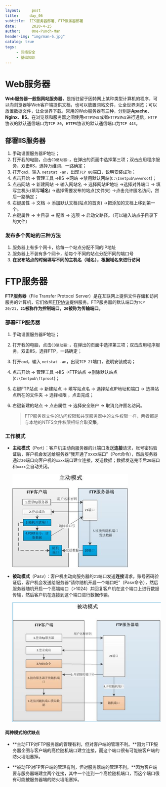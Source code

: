 ```yaml
---
layout:     post
title:     day_06
subtitle:  IIS服务器部署、FTP服务器部署
date:       2020-4-25
author:     One-Punch-Man
header-img: "img/man-6.jpg"
catalog: true
tags: 
     - 网络安全
     - 基础知识
---
```


# Web服务器

**Web服务器一般指网站服务器**，是指驻留于因特网上某种类型计算机的程序，可以向浏览器等Web客户端提供文档，也可以放置网站文件，让全世界浏览；可以放置数据文件，让全世界下载。常用的Web服务器有三种，分别是**Apache**、**Nginx**、**IIS**。在浏览器和服务器之间使用`HTTP协议`或者`HTTPS协议`进行通信，`HTTP`协议的默认通信端口为`TCP 80`，`HTTPS`协议的默认通信端口为`TCP 443`。

## 部署IIS服务器

1. 手动设置服务器IP地址；
2. 打开我的电脑，点击`CD驱动器:`，在弹出的页面中选择第三项；双击应用程序服务，双击IIS，选择万维网，一路确定；
3. 打开`cmd`，输入 `netstat -an`，出现`TCP 80`端口，说明安装成功；
4. 点击开始 -> 管理工具 ->IIS ->网站 ->禁用默认网站(`C:\Inetpub\wwwroot`)；
5. 点击网站 -> 新建网站 -> 输入网站名 -> 选择网站IP地址 ->选择对外端口 ->  填写主机头(填写**域名**) ->选择需要发布的站点(文件夹) ->点击允许匿名访问，然后一路确定；
6. 右键属性 -> 文档 -> 添加默认文档(站点的首页) ->把添加的文档上移到第一个。 
7. 右键属性 -> 主目录 -> 配置 ->  选项 -> 启动父路径。（可以输入站点子目录下的文件）

### 发布多个网站的三种方法

1. 服务器上有多个网卡，给每一个站点分配不同的IP地址
2. 服务器上不装有多个网卡，给每个不同的站点分配不同的端口号
3. **在发布站点的时候填写不同的主机名（域名），根据域名来进行访问**

# FTP服务器

**FTP服务器**（File Transfer Protocol Server）是在互联网上提供文件存储和访问服务的计算机，它们依照[FTP协议](https://baike.baidu.com/item/FTP协议)提供服务。FTP服务器的默认端口为`TCP 20/21`，**`21`被称作为控制端口，`20`被称为传输端口。**

### 部署FTP服务器

1. 手动设置服务器IP地址；

2. 打开我的电脑，点击`CD驱动器:`，在弹出的页面中选择第三项；双击应用程序服务，双击IIS，选择FTP，一路确定；

3. 打开`cmd`，输入 `netstat -an`，出现`TCP 21`端口，说明安装成功；

4. 点击开始 -> 管理工具 ->IIS ->FTP站点 ->删除默认站点(`C:\Inetpub\ftproot`)；

5. 右键FTP站点 -> 新建站点 -> 填写站点名 -> 选择站点IP地址和端口 -> 选择站点所在的文件夹 -> 选择权限 ，点击完成；

6. 右键新建的站点 -> 点击属性 -> 选择安全账户 -> 取消允许匿名访问。

   > FTP服务器文件的访问权限和共享服务器中的文件权限一样，两者都是与本地的NTFS文件权限相结合取**交集**。

### 工作模式

- **主动模式**（Port）：客户机主动向服务器的`21`端口发送**连接**请求，账号密码验证后，客户机会发送给服务器“我开通了xxxx端口”（Port命令），然后服务器通过`20`端口向客户机的`xxxx`端口建立连接，发送数据；数据发送完毕后`20`端口和`xxxx`会自动关闭。

  ![主动模式](..\img\day_06_01.jpg)

- **被动模式**（Pasv）：客户机主动向服务器的`21`端口发送**连接**请求，账号密码验证后，客户机会发送给服务器“请你随机开启一个端口吧”（Pasv命令），然后服务器随机开启一个高端端口（>1024）并回复客户机在这个端口上进行数据传输，然后客户机在连接到这个端口进行数据传输。

  ![被动模式](..\img\day_06_02.png)

#### 两种模式的优缺点

- **主动FTP对FTP服务器的管理有利，但对客户端的管理不利。**因为FTP服务器企图与客户端的高位随机端口建立连接，而这个端口很有可能被客户端的防火墙阻塞掉。

- **被动FP对FP客户端的管理有利，但对服务器端的管理不利。**因为客户端要与服务器端建立两个连接，其中一个连到一个高位随机端口，而这个端口很有可能被服务器端的防火墙阻塞掉。